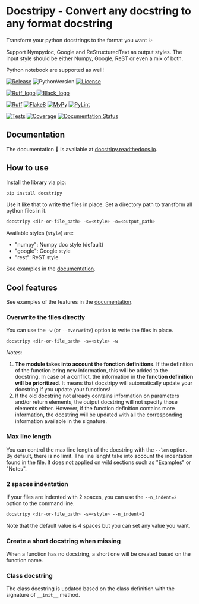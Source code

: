 # Docstripy - Convert any docstring to any format docstring

Transform your python docstrings to the format you want :sparkles:

Support Nympydoc, Google and ReStructuredText as output styles.
The input style should be either Numpy, Google, ReST or even a mix of both.

Python notebook are supported as well!

[![Release](https://img.shields.io/github/v/tag/valentingol/docstripy?label=Pypi&logo=pypi&logoColor=yellow)](https://pypi.org/project/docstripy/)
![PythonVersion](https://img.shields.io/badge/Python-3.7%20%7E%203.11-informational)
[![License](https://img.shields.io/github/license/valentingol/docstripy?color=999)](https://stringfixer.com/fr/MIT_license)

[![Ruff_logo](https://img.shields.io/endpoint?url=https://raw.githubusercontent.com/charliermarsh/ruff/main/assets/badge/v1.json)](https://github.com/charliermarsh/ruff)
[![Black_logo](https://img.shields.io/badge/code%20style-black-000000.svg)](https://github.com/psf/black)

[![Ruff](https://github.com/valentingol/docstripy/actions/workflows/ruff.yaml/badge.svg)](https://github.com/valentingol/docstripy/actions/workflows/ruff.yaml)
[![Flake8](https://github.com/valentingol/docstripy/actions/workflows/flake.yaml/badge.svg)](https://github.com/valentingol/docstripy/actions/workflows/flake.yaml)
[![MyPy](https://github.com/valentingol/docstripy/actions/workflows/mypy.yaml/badge.svg)](https://github.com/valentingol/docstripy/actions/workflows/mypy.yaml)
[![PyLint](https://img.shields.io/endpoint?url=https://gist.githubusercontent.com/valentingol/5816178f37cee2c013f2e656666c898a/raw/npdocify_pylint.json)](https://github.com/valentingol/docstripy/actions/workflows/pylint.yaml)

[![Tests](https://github.com/valentingol/docstripy/actions/workflows/tests.yaml/badge.svg)](https://github.com/valentingol/docstripy/actions/workflows/tests.yaml)
[![Coverage](https://img.shields.io/endpoint?url=https://gist.githubusercontent.com/valentingol/6fd638b90ac10eced712b8d5ca83b04f/raw/npdocify_tests.json)](https://github.com/valentingol/docstripy/actions/workflows/tests.yaml)
[![Documentation Status](https://readthedocs.org/projects/docstripy/badge/?version=latest)](https://docstripy.readthedocs.io/en/latest/?badge=latest)

## Documentation

The documentation :memo: is available at
[docstripy.readthedocs.io](https://docstripy.readthedocs.io/en/latest/).

## How to use

Install the library via pip:

```bash
pip install docstripy
```

Use it like that to write the files in place.
Set a directory path to transform all python files in it.

```bash
docstripy <dir-or-file_path> -s=<style> -o=<output_path>
```

Available styles (`style`) are:

* "numpy": Numpy doc style (default)
* "google": Google style
* "rest": ReST style

See examples in the
[documentation](https://docstripy.readthedocs.io/en/latest/howto.html).

## Cool features

See examples of the features in the
[documentation](https://docstripy.readthedocs.io/en/latest/features.html).

### Overwrite the files directly

You can use the `-w` (or `--overwrite`) option to write the files in place.

```bash
docstripy <dir-or-file_path> -s=<style> -w
```

*Notes*:

1) **The module takes into account the fonction definitions**.
If the definition of the function bring new information, this will be added to the docstring.
In case of a conflict, the information in **the function definition will be prioritized**.
It means that docstripy will automatically update your docstring if you update your functions!
2) If the old docstring not already contains information on parameters and/or
return elements, the output docstring will not specify those elements either.
However, if the function definition contains more information, the docstring will
be updated with all the corresponding information available in the signature.

### Max line length

You can control the max line length of the docstring with the `--len` option.
By default, there is no limit. The line lenght take into account the indentation
found in the file. It does not applied on wild sections such as "Examples" or "Notes".

### 2 spaces indentation

If your files are indented with 2 spaces, you can use the `--n_indent=2` option to
the command line.

```bash
docstripy <dir-or-file_path> -s=<style> --n_indent=2
```

Note that the default value is 4 spaces but you can set any value you want.

### Create a short docstring when missing

When a function has no docstring, a short one will be created based on
the function name.

### Class docstring

The class docstring is updated based on the class definition with the signature
of `__init__` method.
